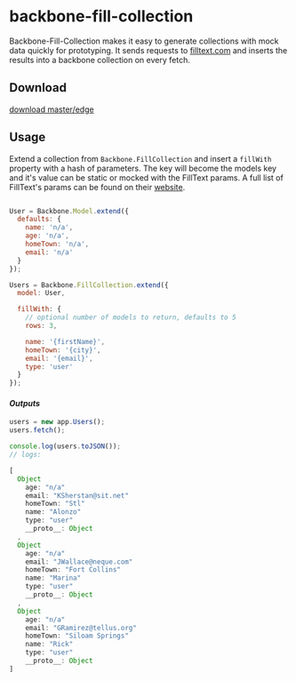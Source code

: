 backbone-fill-collection
========================

Backbone-Fill-Collection makes it easy to generate collections with mock data quickly for prototyping.
It sends requests to [filltext.com](http://filltext.com/) and inserts the results into a backbone collection on every fetch.

## Download
[download master/edge](https://github.com/AdamBrodzinski/backbone-fill-collection/raw/master/backbone-fill-collection.js)

## Usage

Extend a collection from `Backbone.FillCollection` and insert a `fillWith` property with a hash of parameters. 
The key will become the models key and it's value can be static or mocked with the FillText params. A full list of 
FillText's params can be found on their [website](http://filltext.com/).

```javascript

User = Backbone.Model.extend({
  defaults: {
    name: 'n/a',
    age: 'n/a',
    homeTown: 'n/a',
    email: 'n/a'
  }
});

Users = Backbone.FillCollection.extend({
  model: User,

  fillWith: {
    // optional number of models to return, defaults to 5
    rows: 3,

    name: '{firstName}',
    homeTown: '{city}',
    email: '{email}',
    type: 'user'
  }
});    

```
#### *Outputs*
```javascript
users = new app.Users();
users.fetch();

console.log(users.toJSON());
// logs:

[
  Object
    age: "n/a"
    email: "KSherstan@sit.net"
    homeTown: "Stl"
    name: "Alonzo"
    type: "user"
    __proto__: Object
  , 
  Object
    age: "n/a"
    email: "JWallace@neque.com"
    homeTown: "Fort Collins"
    name: "Marina"
    type: "user"
    __proto__: Object
  , 
  Object
    age: "n/a"
    email: "GRamirez@tellus.org"
    homeTown: "Siloam Springs"
    name: "Rick"
    type: "user"
    __proto__: Object
]
```

